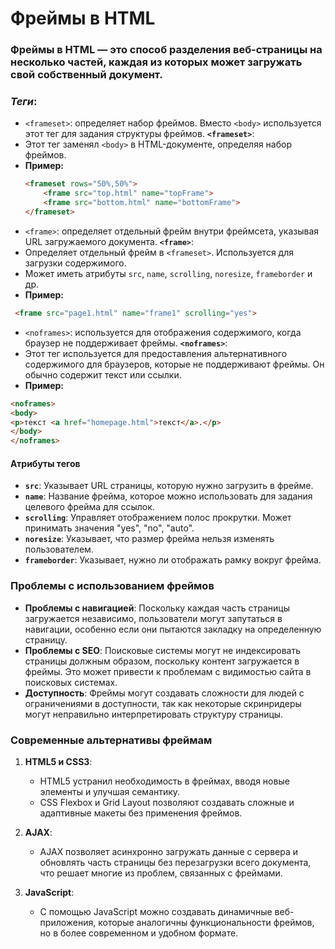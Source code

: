 # Фреймы в HTML
### Фреймы в HTML — это способ разделения веб-страницы на несколько частей, каждая из которых может загружать свой собственный документ.

### *Теги*:
- `<frameset>`: определяет набор фреймов. Вместо `<body>` используется этот тег для задания структуры фреймов.
 **`<frameset>`**:
- Этот тег заменял `<body>` в HTML-документе, определяя набор фреймов.
- **Пример:**
     ```html
     <frameset rows="50%,50%">
         <frame src="top.html" name="topFrame">
         <frame src="bottom.html" name="bottomFrame">
     </frameset>
     ```
- `<frame>`: определяет отдельный фрейм внутри фреймсета, указывая URL загружаемого документа.
**`<frame>`**:
- Определяет отдельный фрейм в `<frameset>`. Используется для загрузки содержимого.
- Может иметь атрибуты `src`, `name`, `scrolling`, `noresize`, `frameborder` и др.
- **Пример:**
 ```html
  <frame src="page1.html" name="frame1" scrolling="yes">
  ```
- `<noframes>`: используется для отображения содержимого, когда браузер не поддерживает фреймы.
**`<noframes>`**:
- Этот тег используется для предоставления альтернативного содержимого для браузеров, которые не поддерживают фреймы. Он обычно содержит текст или ссылки.
- **Пример:**
 ```html
 <noframes>
<body>
 <p>текст <a href="homepage.html">текст</a>.</p>
</body>
</noframes>
 ```

#### Атрибуты тегов

- **`src`**: Указывает URL страницы, которую нужно загрузить в фрейме.
- **`name`**: Название фрейма, которое можно использовать для задания целевого фрейма для ссылок.
- **`scrolling`**: Управляет отображением полос прокрутки. Может принимать значения "yes", "no", "auto".
- **`noresize`**: Указывает, что размер фрейма нельзя изменять пользователем.
- **`frameborder`**: Указывает, нужно ли отображать рамку вокруг фрейма.

### Проблемы с использованием фреймов

- **Проблемы с навигацией**: Поскольку каждая часть страницы загружается независимо, пользователи могут запутаться в навигации, особенно если они пытаются закладку на определенную страницу.
- **Проблемы с SEO**: Поисковые системы могут не индексировать страницы должным образом, поскольку контент загружается в фреймы. Это может привести к проблемам с видимостью сайта в поисковых системах.
- **Доступность**: Фреймы могут создавать сложности для людей с ограничениями в доступности, так как некоторые скринридеры могут неправильно интерпретировать структуру страницы.

### Современные альтернативы фреймам

1. **HTML5 и CSS3**:
   - HTML5 устранил необходимость в фреймах, вводя новые элементы и улучшая семантику.
   - CSS Flexbox и Grid Layout позволяют создавать сложные и адаптивные макеты без применения фреймов.

2. **AJAX**:
   - AJAX позволяет асинхронно загружать данные с сервера и обновлять часть страницы без перезагрузки всего документа, что решает многие из проблем, связанных с фреймами.

3. **JavaScript**:
   - С помощью JavaScript можно создавать динамичные веб-приложения, которые аналогичны функциональности фреймов, но в более современном и удобном формате.
























